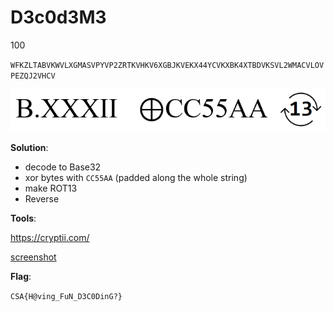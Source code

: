 # D3c0d3M3
100

`WFKZLTABVKWVLXGMASVPYVP2ZRTKVHKV6XGBJKVEKX44YCVKXBK4XTBDVKSVL2WMACVLOVPEZQJ2VHCV`

![](../../images/DecodeMe.png?raw=true)

**Solution**:

- decode to Base32
- xor bytes with `CC55AA` (padded along the whole string)
- make ROT13
- Reverse

**Tools**:

https://cryptii.com/

[screenshot](../../images/DecodeMe-sol.png?raw=true)

**Flag**:

`CSA{H@ving_FuN_D3C0DinG?}`
